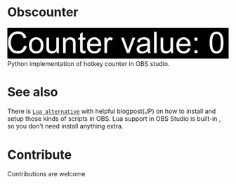 # Obscounter
![prevew](counter.gif)
Python implementation of hotkey counter in OBS studio.  
# See also
There is [`Lua alternative`](https://gist.github.com/tid-kijyun/477c723ea42d22903ebe6b6cee3f77a1) with helpful blogpost(JP)
on how to install and setup those kinds of scripts in OBS.
Lua support in OBS Studio is built-in , so you don't need install anything extra.
# Contribute 
Contributions are welcome

